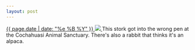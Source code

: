 ```yaml
---
layout: post
---
```


<p>
  <a href="/211">
    <time>{{ page.date | date: "%e %B %Y" }}</time>
    <img src="{{ site.assets_url }}/211.jpg">
  </a>
  This stork got into the wrong pen at the Cochahuasi Animal Sanctuary. There's also a rabbit that thinks it's an alpaca.
</p>
